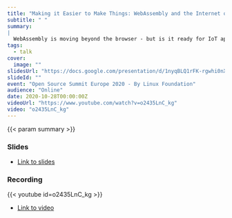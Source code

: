```yaml
---
title: "Making it Easier to Make Things: WebAssembly and the Internet of Things"
subtitle: " "
summary:
|
  WebAssembly is moving beyond the browser - but is it ready for IoT apps and tiny embedded devices? Yes...ish. In this talk, learn about the state of running Wasm on embedded devices (as low as 512kb of RAM & 64 MHz) and what's left to solve. Also learn where Wasm can today help with IoT protocols and tools. Since February there has been a significant development in Wasm runtimes and the developer of WASI - the WebAssembly System Interface. This talk will focus on the latest developments in WebAssembly beyond the browser and IoT.
tags:
  - talk
cover:
  image: ""
slidesUrl: "https://docs.google.com/presentation/d/1nyqBLQ1rFK-rgwhi0nXSPKOEh2IULjXfjYujjZdAOuk/edit#slide=id.g9c071a364d_1_51"
slideId: ""
event: "Open Source Summit Europe 2020 - By Linux Foundation"
audience: "Online"
date: 2020-10-28T00:00:00Z
videoUrl: "https://www.youtube.com/watch?v=o2435LnC_kg"
video: "o2435LnC_kg"
---
```


<!-- truncate -->

{{< param summary >}}
### Slides

- [Link to slides](https://docs.google.com/presentation/d/1nyqBLQ1rFK-rgwhi0nXSPKOEh2IULjXfjYujjZdAOuk/edit#slide=id.g9c071a364d_1_51)
### Recording
{{< youtube id=o2435LnC_kg >}}
- [Link to video](https://www.youtube.com/watch?v=o2435LnC_kg)
